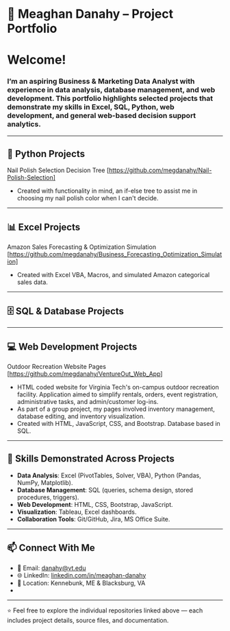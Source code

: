 # 📂 Meaghan Danahy – Project Portfolio

# Welcome!

### I’m an aspiring Business & Marketing Data Analyst with experience in **data analysis, database management, and web development**. This portfolio highlights selected projects that demonstrate my skills in **Excel, SQL, Python, web development, and general web-based decision support analytics**.  
---

## 🐍 Python Projects

Nail Polish Selection Decision Tree [https://github.com/megdanahy/Nail-Polish-Selection]
- Created with functionality in mind, an if-else tree to assist me in choosing my nail polish color when I can't decide.

---

## 📊 Excel Projects

Amazon Sales Forecasting & Optimization Simulation [https://github.com/megdanahy/Business_Forecasting_Optimization_Simulation]
- Created with Excel VBA, Macros, and simulated Amazon categorical sales data. 

---

## 🗄️ SQL & Database Projects

---

## 💻 Web Development Projects

Outdoor Recreation Website Pages [https://github.com/megdanahy/VentureOut_Web_App]
- HTML coded website for Virginia Tech's on-campus outdoor recreation facility. Application aimed to simplify rentals, orders, event registration, administrative tasks, and admin/customer log-ins.
- As part of a group project, my pages involved inventory management, database editing, and inventory visualization.
- Created with HTML, JavaScript, CSS, and Bootstrap. Database based in SQL.

---

## 🔑 Skills Demonstrated Across Projects
- **Data Analysis**: Excel (PivotTables, Solver, VBA), Python (Pandas, NumPy, Matplotlib).  
- **Database Management**: SQL (queries, schema design, stored procedures, triggers).  
- **Web Development**: HTML, CSS, Bootstrap, JavaScript.  
- **Visualization**: Tableau, Excel dashboards.  
- **Collaboration Tools**: Git/GitHub, Jira, MS Office Suite.  

---

## 📫 Connect With Me
- 📧 Email: [danahy@vt.edu](mailto:danahy@vt.edu)  
- 🌐 LinkedIn: [linkedin.com/in/meaghan-danahy](https://www.linkedin.com/in/meaghan-danahy)  
- 📍 Location: Kennebunk, ME & Blacksburg, VA
- 
---

⭐ Feel free to explore the individual repositories linked above — each includes project details, source files, and documentation.  
